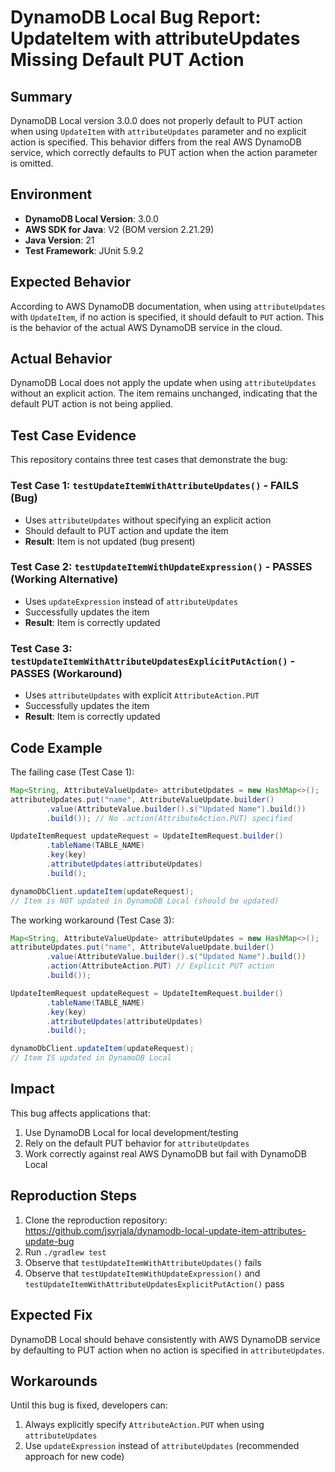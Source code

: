 # DynamoDB Local Bug Report: UpdateItem with attributeUpdates Missing Default PUT Action

## Summary

DynamoDB Local version 3.0.0 does not properly default to PUT action when using `UpdateItem` with `attributeUpdates` parameter and no explicit action is specified. This behavior differs from the real AWS DynamoDB service, which correctly defaults to PUT action when the action parameter is omitted.

## Environment

- **DynamoDB Local Version**: 3.0.0
- **AWS SDK for Java**: V2 (BOM version 2.21.29)
- **Java Version**: 21
- **Test Framework**: JUnit 5.9.2

## Expected Behavior

According to AWS DynamoDB documentation, when using `attributeUpdates` with `UpdateItem`, if no action is specified, it should default to `PUT` action. This is the behavior of the actual AWS DynamoDB service in the cloud.

## Actual Behavior

DynamoDB Local does not apply the update when using `attributeUpdates` without an explicit action. The item remains unchanged, indicating that the default PUT action is not being applied.

## Test Case Evidence

This repository contains three test cases that demonstrate the bug:

### Test Case 1: `testUpdateItemWithAttributeUpdates()` - **FAILS (Bug)**
- Uses `attributeUpdates` without specifying an explicit action
- Should default to PUT action and update the item
- **Result**: Item is not updated (bug present)

### Test Case 2: `testUpdateItemWithUpdateExpression()` - **PASSES (Working Alternative)**
- Uses `updateExpression` instead of `attributeUpdates`
- Successfully updates the item
- **Result**: Item is correctly updated

### Test Case 3: `testUpdateItemWithAttributeUpdatesExplicitPutAction()` - **PASSES (Workaround)**
- Uses `attributeUpdates` with explicit `AttributeAction.PUT`
- Successfully updates the item
- **Result**: Item is correctly updated

## Code Example

The failing case (Test Case 1):

```java
Map<String, AttributeValueUpdate> attributeUpdates = new HashMap<>();
attributeUpdates.put("name", AttributeValueUpdate.builder()
        .value(AttributeValue.builder().s("Updated Name").build())
        .build()); // No .action(AttributeAction.PUT) specified

UpdateItemRequest updateRequest = UpdateItemRequest.builder()
        .tableName(TABLE_NAME)
        .key(key)
        .attributeUpdates(attributeUpdates)
        .build();

dynamoDbClient.updateItem(updateRequest);
// Item is NOT updated in DynamoDB Local (should be updated)
```

The working workaround (Test Case 3):

```java
Map<String, AttributeValueUpdate> attributeUpdates = new HashMap<>();
attributeUpdates.put("name", AttributeValueUpdate.builder()
        .value(AttributeValue.builder().s("Updated Name").build())
        .action(AttributeAction.PUT) // Explicit PUT action
        .build());

UpdateItemRequest updateRequest = UpdateItemRequest.builder()
        .tableName(TABLE_NAME)
        .key(key)
        .attributeUpdates(attributeUpdates)
        .build();

dynamoDbClient.updateItem(updateRequest);
// Item IS updated in DynamoDB Local
```

## Impact

This bug affects applications that:
1. Use DynamoDB Local for local development/testing
2. Rely on the default PUT behavior for `attributeUpdates`
3. Work correctly against real AWS DynamoDB but fail with DynamoDB Local

## Reproduction Steps

1. Clone the reproduction repository: https://github.com/jsyrjala/dynamodb-local-update-item-attributes-update-bug
2. Run `./gradlew test`
3. Observe that `testUpdateItemWithAttributeUpdates()` fails
4. Observe that `testUpdateItemWithUpdateExpression()` and `testUpdateItemWithAttributeUpdatesExplicitPutAction()` pass

## Expected Fix

DynamoDB Local should behave consistently with AWS DynamoDB service by defaulting to PUT action when no action is specified in `attributeUpdates`.

## Workarounds

Until this bug is fixed, developers can:
1. Always explicitly specify `AttributeAction.PUT` when using `attributeUpdates`
2. Use `updateExpression` instead of `attributeUpdates` (recommended approach for new code)